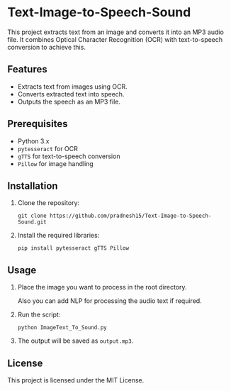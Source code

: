 <h1>Text-Image-to-Speech-Sound</h1>

<p>This project extracts text from an image and converts it into an MP3 audio file. It combines Optical Character Recognition (OCR) with text-to-speech conversion to achieve this.</p>

<h2>Features</h2>
<ul>
  <li>Extracts text from images using OCR.</li>
  <li>Converts extracted text into speech.</li>
  <li>Outputs the speech as an MP3 file.</li>
</ul>

<h2>Prerequisites</h2>
<ul>
  <li>Python 3.x</li>
  <li><code>pytesseract</code> for OCR</li>
  <li><code>gTTS</code> for text-to-speech conversion</li>
  <li><code>Pillow</code> for image handling</li>
</ul>

<h2>Installation</h2>
<ol>
  <li>Clone the repository:
    <pre><code>git clone https://github.com/pradnesh15/Text-Image-to-Speech-Sound.git</code></pre>
  </li>
  <li>Install the required libraries:
    <pre><code>pip install pytesseract gTTS Pillow</code></pre>
  </li>
</ol>

<h2>Usage</h2>
<ol>
  <li>Place the image you want to process in the root directory.</li>
    <p>Also you can add NLP for processing the audio text if required.</p>
  <li>Run the script:
    <pre><code>python ImageText_To_Sound.py</code></pre>
  </li>
  <li>The output will be saved as <code>output.mp3</code>.</li>
</ol>

<h2>License</h2>
<p>This project is licensed under the MIT License.</p>
